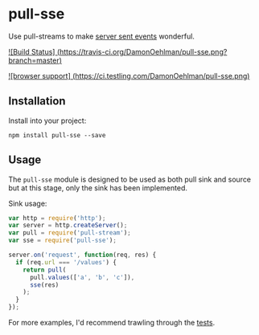 # pull-sse

Use pull-streams to make
[server sent events](http://www.w3.org/TR/eventsource/) wonderful.

[
![Build Status]
(https://travis-ci.org/DamonOehlman/pull-sse.png?branch=master)
](https://travis-ci.org/DamonOehlman/pull-sse)

[
![browser support]
(https://ci.testling.com/DamonOehlman/pull-sse.png)
](https://ci.testling.com/DamonOehlman/pull-sse)

## Installation

Install into your project:

```
npm install pull-sse --save
```

## Usage

The `pull-sse` module is designed to be used as both pull sink and source
but at this stage, only the sink has been implemented.

Sink usage:

```js
var http = require('http');
var server = http.createServer();
var pull = require('pull-stream');
var sse = require('pull-sse');

server.on('request', function(req, res) {
  if (req.url === '/values') {
    return pull(
      pull.values(['a', 'b', 'c']),
      sse(res)
    );
  }
});
```

For more examples, I'd recommend trawling through the [tests](/tests).
